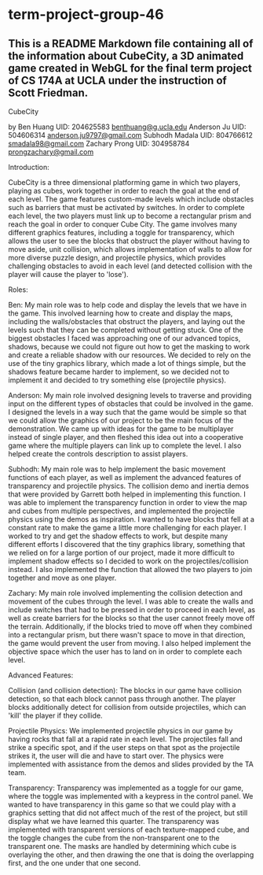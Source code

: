 # term-project-group-46
## This is a README Markdown file containing all of the information about CubeCity, a 3D animated game created in WebGL for the final term project of CS 174A at UCLA under the instruction of Scott Friedman.

CubeCity 

by 
Ben Huang UID: 204625583  benthuang@g.ucla.edu
Anderson Ju  UID: 504606314 anderson.ju9797@gmail.com
Subhodh Madala UID: 804766612 smadala98@gmail.com
Zachary Prong  UID: 304958784 prongzachary@gmail.com



Introduction:

CubeCity is a three dimensional platforming game in which two players, playing as cubes, work together in order to reach the goal at the end of each level. The game features custom-made levels which include obstacles such as barriers that must be activated by switches. In order to complete each level, the two players must link up to become a rectangular prism and reach the goal in order to conquer Cube City. 
The game involves many different graphics features, including a toggle for transparency, which allows the user to see the blocks that obstruct the player without having to move aside, unit collision, which allows implementation of walls to allow for more diverse puzzle design, and projectile physics, which provides challenging obstacles to avoid in each level (and detected collision with the player will cause the player to 'lose').


Roles:

Ben: 
	My main role was to help code and display the levels that we have in the game. This involved learning how to create and display the maps, including the walls/obstacles that obstruct the players, and laying out the levels such that they can be completed without getting stuck. One of the biggest obstacles I faced was approaching one of our advanced topics, shadows, because we could not figure out how to get the masking to work and create a reliable shadow with our resources. We decided to rely on the use of the tiny graphics library, which made a lot of things simple, but the shadows feature became harder to implement, so we decided not to implement it and decided to try something else (projectile physics).

Anderson: 
	My main role involved designing levels to traverse and providing input on the different types of obstacles that could be involved in the game. I designed the levels in a way such that the game would be simple so that we could allow the graphics of our project to be the main focus of the demonstration. We came up with ideas for the game to be multiplayer instead of single player, and then fleshed this idea out into a cooperative game where the multiple players can link up to complete the level. I also helped create the controls description to assist players.

Subhodh:
	 My main role was to help implement the basic movement functions of each player, as well as implement the advanced features of transparency and projectile physics. The collision demo and inertia demos that were provided by Garrett both helped in implementing this function. I was able to implement the transparency function in order to view the map and cubes from multiple perspectives, and implemented the projectile physics using the demos as inspiration. I wanted to have blocks that fell at a constant rate to make the game a little more challenging for each player. I worked to try and get the shadow effects to work, but despite many different efforts I discovered that the tiny graphics library, something that we relied on for a large portion of our project, made it more difficult to implement shadow effects so I decided to work on the projectiles/collision instead. I also implemented the function that allowed the two players to join together and move as one player.

Zachary:
	 My main role involved implementing the collision detection and movement of the cubes through the level. I was able to create the walls and include switches that had to be pressed in order to proceed in each level, as well as create barriers for the blocks so that the user cannot freely move off the terrain. Additionally, if the blocks tried to move off when they combined into a rectangular prism, but there wasn't space to move in that direction, the game would prevent the user from moving. I also helped implement the objective space which the user has to land on in order to complete each level.




Advanced Features:

Collision (and collision detection): 
	The blocks in our game have collision detection, so that each block cannot pass through another. The player blocks additionally detect for collision from outside projectiles, which can 'kill' the player if they collide. 

Projectile Physics: 
	We implemented projectile physics in our game by having rocks that fall at a rapid rate in each level. The projectiles fall and strike a specific spot, and if the user steps on that spot as the projectile strikes it, the user will die and have to start over. The physics were implemented with assistance from the demos and slides provided by the TA team.
 
Transparency: Transparency was implemented as a toggle for our game, where the toggle was implemented with a keypress in the control panel. We wanted to have transparency in this game so that we could play with a graphics setting that did not affect much of the rest of the project, but still display what we have learned this quarter. The transparency was implemented with transparent versions of each texture-mapped cube, and the toggle changes the cube from the non-transparent one to the transparent one. The masks are handled by determining which cube is overlaying the other, and then drawing the one that is doing the overlapping first, and the one under that one second.
